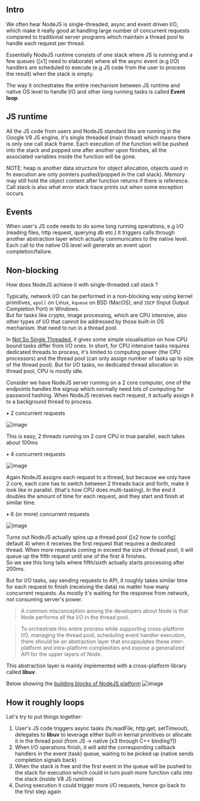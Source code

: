 ## Intro 
We often hear NodeJS is single-threaded, async and event driven I/O, which make it really good at handling large number of concurrent requests compared to traditional server programs which maintain a thread pool to handle each request per thread.

Essentially NodeJS runtime consists of one stack where JS is running and a few queues ([x1] need to elaborate) where all the async event (e.g I/O) handlers are scheduled to execute (e.g JS code from the user to process the result) when the stack is empty.

The way it orchestrates the entire mechanism between JS runtime and native OS level to handle I/O and other long running tasks is called **Event loop**.

## JS runtime
All the JS code from users and NodeJS standard libs are running in the Google V8 JS engine, it's single threaded (main thread) which means there is only one call stack frame. Each execution of the function will be pushed into the stack and popped one after another upon finishes, all the associated variables inside the function will be gone.  

NOTE: heap is another data structure for object allocation, objects used in fn execution are only pointers pushed/popped in the call stack). Memory may still hold the object content after function returns if there is reference. Call stack is also what error stack trace prints out when some exception occurs.

## Events
When user's JS code needs to do some long running operations, e.g I/O (reading files, http request, querying db  etc.) it triggers calls through another abstraction layer which actually communicates to the native level.
Each call to the native OS level will generate an event upon completion/failure.

## Non-blocking 
How does NodeJS achieve it with single-threaded call stack ?

Typically, network I/O can be performed in a non-blocking way using kernel primitives, `epoll` on Linux, `kqueue` on BSD (MacOS), and `IOCP` (Input Output Completion Port) in Windows.    
But for tasks like crypto, image processing, which are CPU intensive, also other types of I/O that cannot be addressed by those built-in OS mechanism. that need to run in a thread pool.

In [Not So Single Threaded](https://www.youtube.com/watch?v=zphcsoSJMvM), it gives some simple visualisation on how CPU bound tasks differ from I/O ones. In short, for CPU intensive tasks requires dedicated threads to process, it's limited to computing power (the CPU processors) and the thread pool (can only assign number of tasks up to size of the thread pool). But for I/O tasks, no dedicated thread allocation in thread pool, CPU is mostly idle.  

Consider we have NodeJS server running on a 2 core computer, one of the endpoints handles the signup which normally need lots of computing for password hashing. When NodeJS receives each request, it actually assign it to a background thread to process. 

 ▪︎ 2 concurrent requests

![image](https://user-images.githubusercontent.com/2919741/110912726-004bd180-8360-11eb-9bf6-3ac5eeb2572d.png)

This is easy, 2 threads running on 2 core CPU in true parallel, each takes about 100ms

 ▪︎ 4 concurrent requests

![image](https://user-images.githubusercontent.com/2919741/110913794-4bb2af80-8361-11eb-802b-6aaf64b2dd69.png)

Again NodeJS assigns each request to a thread, but because we only have 2 core, each core has to switch between 2 threads back and forth, make it look like in parallel. (that's how CPU does multi-tasking). In the end it doubles the amount of time for each request, and they start and finish at similar time.

 ▪︎ 6 (or more) concurrent requests

![image](https://user-images.githubusercontent.com/2919741/110915136-fd061500-8362-11eb-8cbb-10930376b57a.png)

Turns out NodeJS actually spins up a thread pool ([x2 how to config] default 4) when it receives the first request that requires a dedicated thread. When more requests coming in exceed the size of thread pool, it will queue up the fifth request until one of the first 4 finishes.   
So we see this long tails where fifth/sixth actually starts processing after 200ms.

But for I/O tasks, say sending requests to API, it roughly takes similar time for each request to finish (receiving the data) no matter how many concurrent requests. As mostly it's waiting for the response from network, not consuming server's power. 


> A common misconception among the developers about Node is that Node performs all the I/O in the thread pool.

> To orchestrate this entire process while supporting cross-platform I/O, managing the thread pool, scheduling event handler execution, there should be an abstraction layer that encapsulates these inter-platform and intra-platform complexities and expose a generalized API for the upper layers of Node.

This abstraction layer is mainly implemented with a cross-platform library called **libuv**.

Below showing the [building blocks of NodeJS platform](https://blog.insiderattack.net/five-misconceptions-on-how-nodejs-works-edfb56f7b3a6)
![image](https://user-images.githubusercontent.com/2919741/110237729-3b798980-7f89-11eb-9469-edb5e7bded05.png)

## How it roughly loops
Let's try to put things together:

1. User's JS code triggers async tasks (fs.readFile, http.get, setTimeout), delegates to **libuv** to leverage either built-in kernal primitives or allocate it in the thread pool (from JS -> native [x3 through C++ binding?])
2. When I/O operations finish, it will add the corresponding callback handlers in the event (task) queue, waiting to be picked up (native sends completion signals back)
3. When the stack is free and the first event in the queue will be pushed to the stack for execution which could in turn push more function calls into the stack (inside V8 JS runtime)
4. During execution it could trigger more I/O requests, hence go back to the first step again
